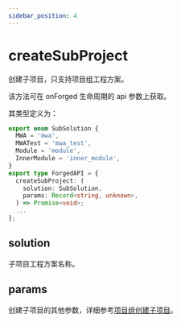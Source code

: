 ```yaml
---
sidebar_position: 4
---
```


# createSubProject

创建子项目，只支持项目组工程方案。

该方法可在 onForged 生命周期的 api 参数上获取。

其类型定义为：

```typescript
export enum SubSolution {
  MWA = 'mwa',
  MWATest = 'mwa_test',
  Module = 'module',
  InnerModule = 'inner_module',
}
export type ForgedAPI = {
  createSubProject: (
    solution: SubSolution,
    params: Record<string, unknown>,
  ) => Promise<void>;
  ...
};
```

## solution

子项目工程方案名称。

## params

创建子项目的其他参数，详细参考[项目组创建子项目](/docs/apis/generator/config/monorepo#%E5%88%9B%E5%BB%BA%E5%AD%90%E9%A1%B9%E7%9B%AE)。